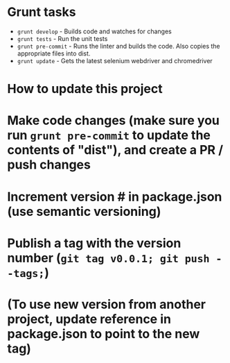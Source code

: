 # Grunt tasks

* `grunt develop` - Builds code and watches for changes
* `grunt tests` - Run the unit tests
* `grunt pre-commit` - Runs the linter and builds the code. Also copies the appropriate files into dist.
* `grunt update` - Gets the latest selenium webdriver and chromedriver

# How to update this project

# Make code changes (make sure you run `grunt pre-commit` to update the contents of "dist"), and create a PR / push changes
# Increment version # in package.json (use semantic versioning)
# Publish a tag with the version number (`git tag v0.0.1; git push --tags;`)
# (To use new version from another project, update reference in package.json to point to the new tag)